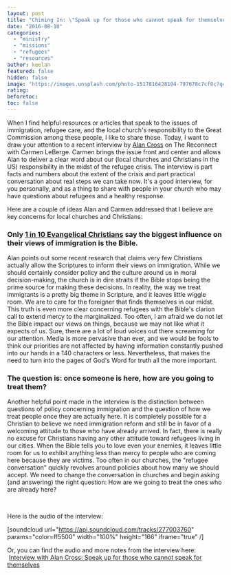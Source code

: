 ```yaml
---
layout: post
title: "Chiming In: \"Speak up for those who cannot speak for themselves.\""
date: "2016-08-10"
categories: 
  - "ministry"
  - "missions"
  - "refugees"
  - "resources"
author: keelan
featured: false
hidden: false
image: "https://images.unsplash.com/photo-1517816428104-797678c7cf0c?q=80&w=2070&auto=format&fit=crop&ixlib=rb-4.0.3&ixid=M3wxMjA3fDB8MHxwaG90by1wYWdlfHx8fGVufDB8fHx8fA%3D%3D"
rating:
beforetoc:
toc: false
---
```


When I find helpful resources or articles that speak to the issues of immigration, refugee care, and the local church's responsibility to the Great Commission among these people, I like to share those. Today, I want to draw your attention to a recent interview by [Alan Cross](https://twitter.com/alanlcross) on The Reconnect with Carmen LeBerge. Carmen brings the issue front and center and allows Alan to deliver a clear word about our (local churches and Christians in the US) responsibility in the midst of the refugee crisis. The interview is part facts and numbers about the extent of the crisis and part practical conversation about real steps we can take now. It's a good interview, for you personally, and as a thing to share with people in your church who may have questions about refugees and a healthy response.

Here are a couple of ideas Alan and Carmen addressed that I believe are key concerns for local churches and Christians:

### Only [1 in 10 Evangelical Christians](http://www.christianitytoday.com/gleanings/2015/march/bible-influences-only-1-in-10-evangelicals-views-on-immigra.html) say the biggest influence on their views of immigration is the Bible.

Alan points out some recent research that claims very few Christians actually allow the Scriptures to inform their views on immigration. While we should certainly consider policy and the culture around us in moral decision-making, the church is in dire straits if the Bible stops being the prime source for making these decisions. In reality, the way we treat immigrants is a pretty big theme in Scripture, and it leaves little wiggle room. We are to care for the foreigner that finds themselves in our midst. This truth is even more clear concerning refugees with the Bible's clarion call to extend mercy to the marginalized. Too often, I am afraid we do not let the Bible impact our views on things, because we may not like what it expects of us. Sure, there are a lot of loud voices out there screaming for our attention. Media is more pervasive than ever, and we would be fools to think our priorities are not affected by having information constantly pushed into our hands in a 140 characters or less. Nevertheless, that makes the need to turn into the pages of God's Word for truth all the more important.

### The question is: once someone is here, how are you going to treat them?

Another helpful point made in the interview is the distinction between questions of policy concerning immigration and the question of how we treat people once they are actually here. It is completely possible for a Christian to believe we need immigration reform and still be in favor of a welcoming attitude to those who have already arrived. In fact, there is really no excuse for Christians having any other attitude toward refugees living in our cities. When the Bible tells you to love even your enemies, it leaves little room for us to exhibit anything less than mercy to people who are coming here because they are victims. Too often in our churches, the "refugee conversation" quickly revolves around policies about how many we should accept. We need to change the conversation in churches and begin asking (and answering) the right question: How are we going to treat the ones who are already here?

 

Here is the audio of the interview:

\[soundcloud url="https://api.soundcloud.com/tracks/277003760" params="color=ff5500" width="100%" height="166" iframe="true" /\]

Or, you can find the audio and more notes from the interview here:  [Interview with Alan Cross: Speak up for those who cannot speak for themselves](http://reconnectwithcarmen.com/speak-up-alan-cross-interview-refugee-jesus/)
